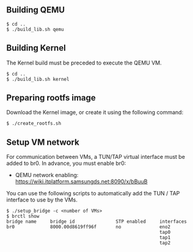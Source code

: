 Building QEMU
-------------

    $ cd ..
    $ ./build_lib.sh qemu


Building Kernel
---------------

The Kernel build must be preceded to execute the QEMU VM.

    $ cd ..
    $ ./build_lib.sh kernel


Preparing rootfs image
----------------------

Download the Kernel image, or create it using the following command:

    $ ./create_rootfs.sh


Setup VM network
------------------

For communication between VMs, a TUN/TAP virtual interface must be added to br0.
In advance, you must enable br0:

 * QEMU network enabling: https://wiki.itplatform.samsungds.net:8090/x/bBuuB

You can use the following scripts to automatically add the TUN / TAP interface to use by the VMs.

    $ ./setup_bridge -c <number of VMs>
    $ brctl show
    bridge name     bridge id               STP enabled     interfaces
    br0             8000.00d8619ff96f       no              eno2
                                                            tap0
                                                            tap1
                                                            tap2

